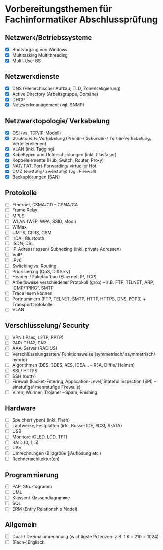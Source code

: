 # Vorbereitungsthemen für Fachinformatiker Abschlussprüfung

## Netzwerk/Betriebssysteme
- [x] Bootvorgang von Windows
- [x] Multitasking Multithreading
- [x] Multi-User BS

## Netzwerkdienste
- [x] DNS (Hierarchischer Aufbau, TLD, Zonendeligierung)
- [x] Active Directory (Arbeitsgruppe, Domäne)
- [x] DHCP
- [x] Netzwerkmanagement (vgl. SNMP)

## Netzwerktopologie/ Verkabelung
- [x] OSI (vs. TCP/IP-Modell)
- [x] Strukturierte Verkabelung (Primär-/ Sekundär-/ Tertiär-Verkabelung, Verteilerebenen)
- [x] VLAN (inkl. Tagging)
- [x] Kabeltypen und Unterscheidungen (inkl. Glasfaser)
- [x] Koppelelemente (Hub, Switch, Router, Proxy)
- [x] NAT/ PAT, Port-Forwarding/ virtueller Hot
- [x] DMZ (einstufig/ zweistufig) (vgl. Firewall)
- [x] Backuplösungen (SAN)

## Protokolle
- [ ] Ethernet, CSMA/CD – CSMA/CA
- [ ] Frame Relay
- [ ] MPLS
- [ ] WLAN (WEP, WPA; SSID; Modi)
- [ ] WiMax
- [ ] UMTS, GPRS, GSM
- [ ] IrDA , Bluetooth
- [ ] ISDN, DSL
- [ ] IP-Adressklassen/ Subnetting (inkl. private Adressen)
- [ ] VoIP
- [ ] IPv6
- [ ] Switching vs. Routing
- [ ] Priorisierung (QoS, DiffServ)
- [ ] Header-/ Paketaufbau (Ethernet, IP, TCP)
- [ ] Arbeitsweise verschiedener Protokoll (grob) – z.B. FTP, TELNET, ARP, ICMP/“PING“, SMTP
- [ ] Trace lesen können
- [ ] Portnummern (FTP, TELNET, SMTP, HTTP, HTTPS, DNS, POP3) + Transportprotokolle
- [ ] VLAN

## Verschlüsselung/ Security
- [ ] VPN (IPsec, L2TP, PPTP)
- [ ] PAP/ CHAP, EAP
- [ ] AAA-Server (RADIUS)
- [ ] Verschlüsselungsarten/ Funktionsweise (symmetrisch/ asymmetrisch/ hybrid)
- [ ] Algorithmen (DES, 3DES, AES, IDEA… – RSA, Diffie/ Helman)
- [ ] SSL/ HTTPS
- [ ] SSH (putty)
- [ ] Firewall (Packet-Filtering, Application-Level, Stateful Inspection (SPI) – einstufige/ mehrstufige Firewalls)
- [ ] Viren, Würmer, Trojaner – Spam, Phishing

## Hardware
- [ ] Speicher(typen) (inkl. Flash)
- [ ] Laufwerke, Festplatten (inkl. Busse: IDE, SCSI, S-ATA)
- [ ] USB
- [ ] Monitore (OLED, LCD, TFT)
- [ ] RAID (0, 1, 5)
- [ ] USV
- [ ] Umrechnungen (Bildgröße Auflösung etc.)
- [ ] Rechnerarchitektur(en)

## Programmierung
- [ ] PAP, Struktogramm
- [ ] UML
- [ ] Klassen/ Klassendiagramme
- [ ] SQL
- [ ] ERM (Entity Relationship Model)

## Allgemein
- [ ] Dual-/ Dezimalumrechnung (wichtigste Potenzen: z.B. 1 K = 210 = 1024)
- [ ] (Fach-)Englisch
